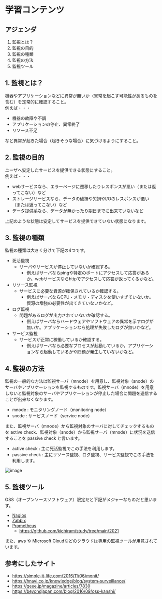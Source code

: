 # 学習コンテンツ
## アジェンダ
1. 監視とは？
2. 監視の目的
3. 監視の種類
4. 監視の方法
5. 監視ツール
## 1. 監視とは？
機器やアプリケーションなどに異常が無いか（異常を起こす可能性があるものを含む）を定常的に確認すること。  
例えば・・・
 - 機器の故障や不調
 - アプリケーションの停止、異常終了
 - リソース不足
 
 など異常が起きた場合（起きそうな場合）に気づけるようにすること。

## 2. 監視の目的
ユーザへ安定したサービスを提供できる状態にすること。  
例えば・・・
 - webサービスなら、エラーページに遷移したりレスポンスが悪い（または返ってこない）など
 - ストレージサービスなら、データの破損や欠損やI/Oのレスポンスが悪い（または返ってこない）など
 - データ提供系なら、データが無かったり期日までに出来ていないなど

 上記のような状態は安定してサービスを提供できていない状態になります。
 
## 3. 監視の種類
監視の種類は大きく分けて下記の4つです。
 - 死活監視
   - サーバやサービスが停止していないか確認する。
     - 例えばサーバならpingや特定のポートにアクセスして応答があるか。webサービスならhttpでアクセスして応答が返ってくるかなど。 
 - リソース監視
   - サービスに必要な資源が確保されているか確認する。
     - 例えばサーバならCPU・メモリ・ディスクを使いすぎていないか。資源の増強の必要性が出てきていないかなど。
 - ログ監視
   - 問題があるログが出力されていないか確認する。
     - 例えばサーバならハードウェアやソフトウェアの異常を示すログが無いか。アプリケーションなら処理が失敗したログが無いかなど。
 - サービス監視
   - サービスが正常に稼働しているか確認する。
     - 例えばサーバなら必要なプロセスが起動しているか。アプリケーションなら起動しているかや問題が発生していないかなど。

## 4. 監視の方法
監視の一般的な方法は監視サーバ（mnode）を用意し、監視対象（snode）のサーバやアプリケーションを監視するものです。監視サーバ（mnode）を用意しないと監視対象のサーバやアプリケーションが停止した場合に問題を送信することが出来なくなります。
- mnode : モニタリングノード（monitoring node）
- snode : サービスノード（service node）

また、監視サーバ（mnode）から監視対象のサーバに対してチェックするものを active check、監視対象（snode）から監視サーバ（mnode）に状況を送信することを passive check と言います。
- active check  : 主に死活監視でこの手法を利用します。
- passive check : 主にリソース監視、ログ監視、サービス監視でこの手法を利用します。

![image](https://user-images.githubusercontent.com/91726058/207789117-d9860bf1-14c7-4746-bbd8-ae43c0a9e37c.png)

## 5. 監視ツール
OSS（オープンソースソフトウェア）限定だと下記がメジャーなものだと思います。
- [Nagios](https://www.nagios.org/)
- [Zabbix](https://www.zabbix.com/jp)
- [Prometheus](https://prometheus.io/)
  - https://github.com/kichiram/study/tree/main/2021

また、aws や Microsoft Cloudなどのクラウドは専用の監視ツールが用意されています。

## 参考にしたサイト
- https://simple-it-life.com/2016/11/06/monit/
- https://hnavi.co.jp/knowledge/blog/system-surveillance/
- https://qeee.jp/magazine/articles/7830
- https://beyondjapan.com/blog/2016/09/oss-kanshi/
